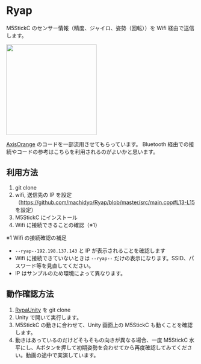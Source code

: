 # Ryap
M5StickC のセンサー情報（精度、ジャイロ、姿勢（回転））を Wifi 経由で送信します。  

<img src="https://user-images.githubusercontent.com/1772636/113172205-2be91a00-9283-11eb-8870-6bb9cd06eae0.gif" width=240 />

[AxisOrange](https://github.com/naninunenoy/AxisOrange) のコードを一部流用させてもらっています。
Bluetooth 経由での接続やコードの参考はこちらを利用されるのがよいかと思います。

## 利用方法
1. git clone
2. wifi, 送信先の IP を設定（https://github.com/machidyo/Ryap/blob/master/src/main.cpp#L13-L15 を設定）
3. M5StickC にインストール
4. Wifi に接続できることの確認（※1）

※1 Wifi の接続確認の補足
*  `--ryap--192.198.137.143` と IP が表示されることを確認します
*  Wifi に接続できていないときは `--ryap--` だけの表示になります。SSID、パスワード等を見直してください。 
*  IP はサンプルのため環境によって異なります。

## 動作確認方法
1. [RypaUnity](https://github.com/machidyo/RyapUnity) を git clone
2. Unity で開いて実行します。
3. M5StickC の動きに合わせて、Unity 画面上の M5StickC も動くことを確認します。
4. 動きはあっているのだけどそもそもの向きが異なる場合、一度 M5StickC 水平にし、Aボタンを押して初期姿勢を合わせてから再度確認してみてください。動画の途中で実演しています。
